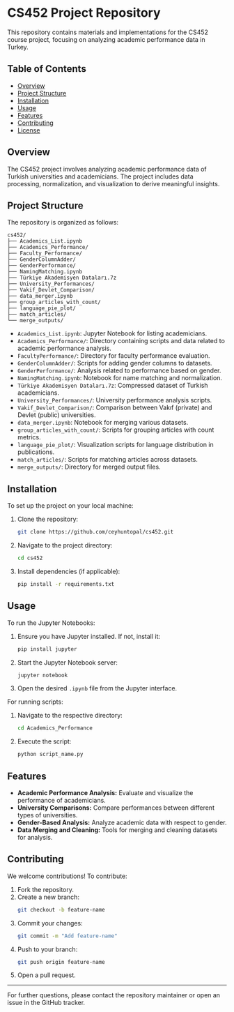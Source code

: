 # CS452 Project Repository

This repository contains materials and implementations for the CS452 course project, focusing on analyzing academic performance data in Turkey.

## Table of Contents

- [Overview](#overview)
- [Project Structure](#project-structure)
- [Installation](#installation)
- [Usage](#usage)
- [Features](#features)
- [Contributing](#contributing)
- [License](#license)

## Overview

The CS452 project involves analyzing academic performance data of Turkish universities and academicians. The project includes data processing, normalization, and visualization to derive meaningful insights.

## Project Structure

The repository is organized as follows:

```
cs452/
├── Academics_List.ipynb
├── Academics_Performance/
├── Faculty_Performance/
├── GenderColumnAdder/
├── GenderPerformance/
├── NamingMatching.ipynb
├── Türkiye Akademisyen Dataları.7z
├── University_Performances/
├── Vakif_Devlet_Comparison/
├── data_merger.ipynb
├── group_articles_with_count/
├── language_pie_plot/
├── match_articles/
└── merge_outputs/
```

- `Academics_List.ipynb`: Jupyter Notebook for listing academicians.
- `Academics_Performance/`: Directory containing scripts and data related to academic performance analysis.
- `FacultyPerformance/`: Directory for faculty performance evaluation.
- `GenderColumnAdder/`: Scripts for adding gender columns to datasets.
- `GenderPerformance/`: Analysis related to performance based on gender.
- `NamingMatching.ipynb`: Notebook for name matching and normalization.
- `Türkiye Akademisyen Dataları.7z`: Compressed dataset of Turkish academicians.
- `University_Performances/`: University performance analysis scripts.
- `Vakif_Devlet_Comparison/`: Comparison between Vakıf (private) and Devlet (public) universities.
- `data_merger.ipynb`: Notebook for merging various datasets.
- `group_articles_with_count/`: Scripts for grouping articles with count metrics.
- `language_pie_plot/`: Visualization scripts for language distribution in publications.
- `match_articles/`: Scripts for matching articles across datasets.
- `merge_outputs/`: Directory for merged output files.

## Installation

To set up the project on your local machine:

1. Clone the repository:
   ```bash
   git clone https://github.com/ceyhuntopal/cs452.git
   ```

2. Navigate to the project directory:
   ```bash
   cd cs452
   ```

3. Install dependencies (if applicable):
   ```bash
   pip install -r requirements.txt
   ```

## Usage

To run the Jupyter Notebooks:

1. Ensure you have Jupyter installed. If not, install it:
   ```bash
   pip install jupyter
   ```

2. Start the Jupyter Notebook server:
   ```bash
   jupyter notebook
   ```

3. Open the desired `.ipynb` file from the Jupyter interface.

For running scripts:

1. Navigate to the respective directory:
   ```bash
   cd Academics_Performance
   ```

2. Execute the script:
   ```bash
   python script_name.py
   ```

## Features

- **Academic Performance Analysis:** Evaluate and visualize the performance of academicians.
- **University Comparisons:** Compare performances between different types of universities.
- **Gender-Based Analysis:** Analyze academic data with respect to gender.
- **Data Merging and Cleaning:** Tools for merging and cleaning datasets for analysis.

## Contributing

We welcome contributions! To contribute:

1. Fork the repository.
2. Create a new branch:
   ```bash
   git checkout -b feature-name
   ```
3. Commit your changes:
   ```bash
   git commit -m "Add feature-name"
   ```
4. Push to your branch:
   ```bash
   git push origin feature-name
   ```
5. Open a pull request.
---

For further questions, please contact the repository maintainer or open an issue in the GitHub tracker.

